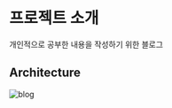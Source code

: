 # 프로젝트 소개

개인적으로 공부한 내용을 작성하기 위한 블로그

## Architecture

![blog](https://github.com/chaneesong/blog/assets/73852281/19259692-03ed-4d9e-9618-ffd87912442d)
